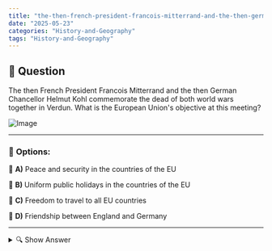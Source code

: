 ```yaml
---
title: "the-then-french-president-francois-mitterrand-and-the-then-german-chancellor-helmut-kohl-commemorate"
date: "2025-05-23"
categories: "History-and-Geography"
tags: "History-and-Geography"
---
```


## 📌 **Question**

The then French President Francois Mitterrand and the then German Chancellor Helmut Kohl commemorate the dead of both world wars together in Verdun. What is the European Union's objective at this meeting?

![Image](https://foreignvasi.com/q287.838640b1.png)

---

### 📝 **Options:**

🔘 **A)** Peace and security in the countries of the EU

🔘 **B)** Uniform public holidays in the countries of the EU

🔘 **C)** Freedom to travel to all EU countries

🔘 **D)** Friendship between England and Germany

---

<details>
  <summary>🔍 Show Answer</summary>

  <p>
💡  <b>Correct Answer:</b>  a
  </p>
  <p>
    📖<b>Explanation:</b>
    
  </p>
</details>
